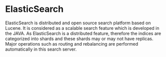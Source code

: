 ElasticSearch
=============

ElasticSearch is distributed and open source search platform based on Lucene. It is considered as a scalable search feature which is developed in the JAVA. As ElasticSearch is a distributed feature, therefore the indices are categorized into shards and these shards may or may not have replicas. Major operations such as routing and rebalancing are performed automatically in this search server.